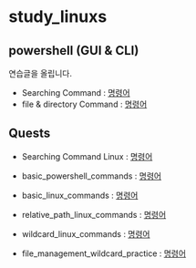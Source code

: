 # study_linuxs
## powershell (GUI & CLI)
연습글을 올립니다.
- Searching Command : [명령어](codes/10_powershell.sh)
- file & directory Command : [명령어](codes/20_controll_file_dir_powershell.sh)

## Quests

- Searching Command Linux : [명령어](codes/cd_pwd_ls.sh)

- basic_powershell_commands : [명령어](codes/quests/basic_linux_commands.md)

- basic_linux_commands : [명령어](codes/quests/20_basic_more_linux_commands.md)

- relative_path_linux_commands : [명령어](codes/quests/relative_path_commands.md)

- wildcard_linux_commands : [명령어](codes/quests/40_linux_wildcard_practice.md)

- file_management_wildcard_practice : [명령어](codes/quests/41_linux_file_management_wildcard_practice.md)